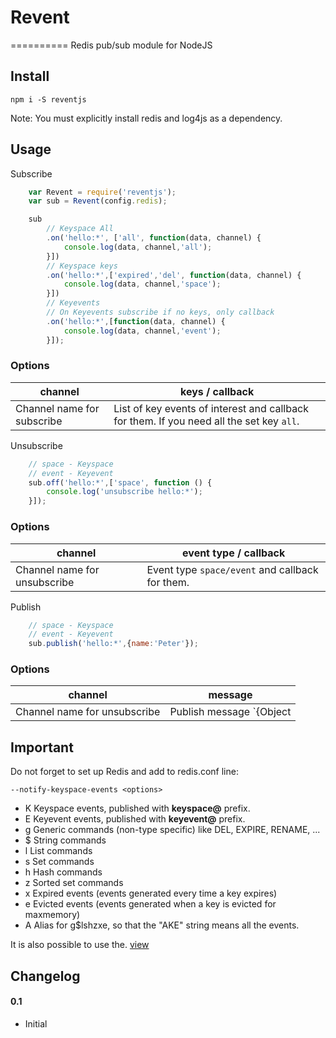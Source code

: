 # Revent
==========
Redis pub/sub module for NodeJS

## Install

`npm i -S reventjs`

Note: You must explicitly install redis and log4js as a dependency.

## Usage

Subscribe
```js
	var Revent = require('reventjs');
	var sub = Revent(config.redis);

	sub
		// Keyspace All 
		.on('hello:*', ['all', function(data, channel) {
			console.log(data, channel,'all');
		}])
		// Keyspace keys
		.on('hello:*',['expired','del', function(data, channel) {
			console.log(data, channel,'space');
		}])
		// Keyevents
		// On Keyevents subscribe if no keys, only callback
		.on('hello:*',[function(data, channel) {
			console.log(data, channel,'event');
		}]);

```

### Options
channel | keys / callback 
--------|----------------
Сhannel name for subscribe | List of key events of interest and callback for them. If you need all the set key `all`. 

Unsubscribe
```js
	// space - Keyspace
	// event - Keyevent
	sub.off('hello:*',['space', function () {
		console.log('unsubscribe hello:*');
	}]);

```

### Options
channel | event type / callback 
--------|----------------------
Сhannel name for unsubscribe | Event type `space/event` and callback for them.


Publish
```js
	// space - Keyspace
	// event - Keyevent
	sub.publish('hello:*',{name:'Peter'});
```

### Options
channel | message 
--------|----------------------
Сhannel name for unsubscribe | Publish message `{Object | String}`

## Important
Do not forget to set up Redis and add to redis.conf line:

 `--notify-keyspace-events <options>`

  - K     Keyspace events, published with __keyspace@<db>__ prefix.
  - E     Keyevent events, published with __keyevent@<db>__ prefix.
  - g     Generic commands (non-type specific) like DEL, EXPIRE, RENAME, ...
  - $     String commands
  - l     List commands
  - s     Set commands
  - h     Hash commands
  - z     Sorted set commands
  - x     Expired events (events generated every time a key expires)
  - e     Evicted events (events generated when a key is evicted for maxmemory)
  - A     Alias for g$lshzxe, so that the "AKE" string means all the events.

It is also possible to use the. [view](http://redis.io/topics/notifications)

## Changelog
#### 0.1

- Initial